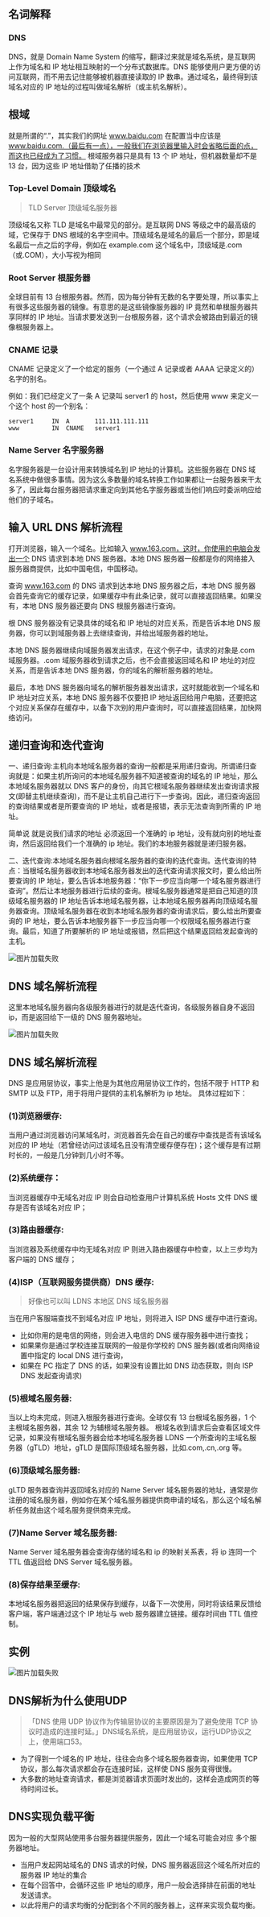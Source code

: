 ## 名词解释

### DNS

DNS，就是 Domain Name System 的缩写，翻译过来就是域名系统，是互联网上作为域名和 IP 地址相互映射的一个分布式数据库。DNS 能够使用户更方便的访问互联网，而不用去记住能够被机器直接读取的 IP 数串。通过域名，最终得到该域名对应的 IP 地址的过程叫做域名解析（或主机名解析）。

## 根域

就是所谓的“.”，其实我们的网址 www.baidu.com 在配置当中应该是 www.baidu.com.（最后有一点），一般我们在浏览器里输入时会省略后面的点，而这也已经成为了习惯。
根域服务器只是具有 13 个 IP 地址，但机器数量却不是 13 台，因为这些 IP 地址借助了任播的技术

### Top-Level Domain 顶级域名

> TLD Server 顶级域名服务器

顶级域名又称 TLD 是域名中最常见的部分。是互联网 DNS 等级之中的最高级的域，它保存于 DNS 根域的名字空间中。顶级域名是域名的最后一个部分，即是域名最后一点之后的字母，例如在 example.com 这个域名中，顶级域是.com（或.COM），大小写视为相同

### Root Server 根服务器

全球目前有 13 台根服务器。然而，因为每分钟有无数的名字要处理，所以事实上有很多这些服务器的镜像。有意思的是这些镜像服务器的 IP 竟然和单根服务器共享同样的 IP 地址。当请求要发送到一台根服务器，这个请求会被路由到最近的镜像根服务器上。

### CNAME 记录

CNAME 记录定义了一个给定的服务（一个通过 A 记录或者 AAAA 记录定义的）名字的别名。

例如：我们已经定义了一条 A 记录叫 server1 的 host，然后使用 www 来定义一个这个 host 的一个别名：

```
server1     IN  A       111.111.111.111
www         IN  CNAME   server1
```

### Name Server 名字服务器

名字服务器是一台设计用来转换域名到 IP 地址的计算机。这些服务器在 DNS 域名系统中做很多事情。因为这么多数量的域名转换工作如果都让一台服务器来干太多了，因此每台服务器把请求重定向到其他名字服务器或当他们响应时委派响应给他们的子域名。

## 输入 URL DNS 解析流程

打开浏览器，输入一个域名。比如输入 www.163.com，这时，你使用的电脑会发出一个 DNS 请求到本地 DNS 服务器。本地 DNS 服务器一般都是你的网络接入服务器商提供，比如中国电信，中国移动。

查询 www.163.com 的 DNS 请求到达本地 DNS 服务器之后，本地 DNS 服务器会首先查询它的缓存记录，如果缓存中有此条记录，就可以直接返回结果。如果没有，本地 DNS 服务器还要向 DNS 根服务器进行查询。

根 DNS 服务器没有记录具体的域名和 IP 地址的对应关系，而是告诉本地 DNS 服务器，你可以到域服务器上去继续查询，并给出域服务器的地址。

本地 DNS 服务器继续向域服务器发出请求，在这个例子中，请求的对象是.com 域服务器。.com 域服务器收到请求之后，也不会直接返回域名和 IP 地址的对应关系，而是告诉本地 DNS 服务器，你的域名的解析服务器的地址。

最后，本地 DNS 服务器向域名的解析服务器发出请求，这时就能收到一个域名和 IP 地址对应关系，本地 DNS 服务器不仅要把 IP 地址返回给用户电脑，还要把这个对应关系保存在缓存中，以备下次别的用户查询时，可以直接返回结果，加快网络访问。

## 递归查询和迭代查询

一、递归查询:主机向本地域名服务器的查询一般都是采用递归查询。所谓递归查询就是：如果主机所询问的本地域名服务器不知道被查询的域名的 IP 地址，那么本地域名服务器就以 DNS 客户的身份，向其它根域名服务器继续发出查询请求报文(即替主机继续查询)，而不是让主机自己进行下一步查询。因此，递归查询返回的查询结果或者是所要查询的 IP 地址，或者是报错，表示无法查询到所需的 IP 地址。

简单说 就是说我们请求的地址 必须返回一个准确的 ip 地址，没有就向别的地址查询，然后返回给我们一个准确的 ip 地址。我们的本地服务器就是递归服务器。

二、迭代查询:本地域名服务器向根域名服务器的查询的迭代查询。迭代查询的特点：当根域名服务器收到本地域名服务器发出的迭代查询请求报文时，要么给出所要查询的 IP 地址，要么告诉本地服务器：“你下一步应当向哪一个域名服务器进行查询”。然后让本地服务器进行后续的查询。根域名服务器通常是把自己知道的顶级域名服务器的 IP 地址告诉本地域名服务器，让本地域名服务器再向顶级域名服务器查询。顶级域名服务器在收到本地域名服务器的查询请求后，要么给出所要查询的 IP 地址，要么告诉本地服务器下一步应当向哪一个权限域名服务器进行查询。最后，知道了所要解析的 IP 地址或报错，然后把这个结果返回给发起查询的主机。

![图片加载失败](./img/迭代查询与递归查询.png)


## DNS 域名解析流程

这里本地域名服务器向各级服务器进行的就是迭代查询，各级服务器自身不返回 ip，而是返回给下一级的 DNS 服务器地址。

![图片加载失败](./img/DNS域名解析流程.png)

## DNS 域名解析流程

DNS 是应用层协议，事实上他是为其他应用层协议工作的，包括不限于 HTTP 和 SMTP 以及 FTP，用于将用户提供的主机名解析为 ip 地址。
具体过程如下：

### (1)浏览器缓存:

当用户通过浏览器访问某域名时，浏览器首先会在自己的缓存中查找是否有该域名对应的 IP 地址（若曾经访问过该域名且没有清空缓存便存在)；这个缓存是有过期时长的，一般是几分钟到几小时不等。

### (2)系统缓存：

当浏览器缓存中无域名对应 IP 则会自动检查用户计算机系统 Hosts 文件 DNS 缓存是否有该域名对应 IP；

### (3)路由器缓存:

当浏览器及系统缓存中均无域名对应 IP 则进入路由器缓存中检查，以上三步均为客户端的 DNS 缓存；

### (4)ISP（互联网服务提供商）DNS 缓存:

> 好像也可以叫 LDNS 本地区 DNS 域名服务器

当在用户客服端查找不到域名对应 IP 地址，则将进入 ISP DNS 缓存中进行查询。

- 比如你用的是电信的网络，则会进入电信的 DNS 缓存服务器中进行查找；
- 如果果你是通过学校连接互联网的一般是你学校的 DNS 服务器(或者向网络设置中指定的 local DNS 进行查询，
- 如果在 PC 指定了 DNS 的话，如果没有设置比如 DNS 动态获取，则向 ISP DNS 发起查询请求)

### (5)根域名服务器:

当以上均未完成，则进入根服务器进行查询。全球仅有 13 台根域名服务器，1 个主根域名服务器，其余 12 为辅根域名服务器。
根域名收到请求后会查看区域文件记录，如果没有根域名服务器会给本地域名服务器 LDNS 一个所查询的主域名服务器（gTLD）地址，gTLD 是国际顶级域名服务器，比如.com,.cn,.org 等。

### (6)顶级域名服务器:

gLTD 服务器查询并返回域名对应的 Name Server 域名服务器的地址，通常是你注册的域名服务器，例如你在某个域名服务器提供商申请的域名，那么这个域名解析任务就由这个域名服务提供商来完成。

### (7)Name Server 域名服务器:

Name Server 域名服务器会查询存储的域名和 ip 的映射关系表，将 ip 连同一个 TTL 值返回给 DNS Server 域名服务器。

### (8)保存结果至缓存:

本地域名服务器把返回的结果保存到缓存，以备下一次使用，同时将该结果反馈给客户端，客户端通过这个 IP 地址与 web 服务器建立链接。缓存时间由 TTL 值控制。

## 实例

![图片加载失败](./img/域名解析实例.png)

## DNS解析为什么使用UDP

>「DNS 使用 UDP 协议作为传输层协议的主要原因是为了避免使用 TCP 协议时造成的连接时延。」DNS域名系统，是应用层协议，运行UDP协议之上，使用端口53。

- 为了得到一个域名的 IP 地址，往往会向多个域名服务器查询，如果使用 TCP 协议，那么每次请求都会存在连接时延，这样使 DNS 服务变得很慢。
- 大多数的地址查询请求，都是浏览器请求页面时发出的，这样会造成网页的等待时间过长。

## DNS实现负载平衡

因为一般的大型网站使用多台服务器提供服务，因此一个域名可能会对应 多个服务器地址。

- 当用户发起网站域名的 DNS 请求的时候，DNS 服务器返回这个域名所对应的服务器 IP 地址的集合
- 在每个回答中，会循环这些 IP 地址的顺序，用户一般会选择排在前面的地址发送请求。
- 以此将用户的请求均衡的分配到各个不同的服务器上，这样来实现负载均衡。
